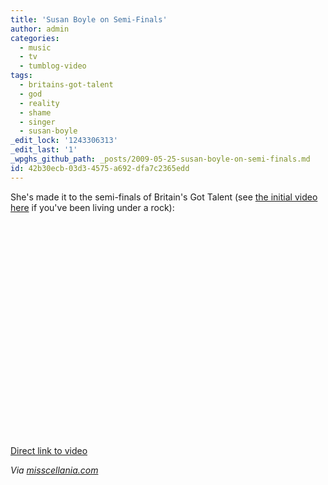 ```yaml
---
title: 'Susan Boyle on Semi-Finals'
author: admin
categories:
  - music
  - tv
  - tumblog-video
tags:
  - britains-got-talent
  - god
  - reality
  - shame
  - singer
  - susan-boyle
_edit_lock: '1243306313'
_edit_last: '1'
_wpghs_github_path: _posts/2009-05-25-susan-boyle-on-semi-finals.md
id: 42b30ecb-03d3-4575-a692-dfa7c2365edd
---
```

<p>She's made it to the semi-finals of Britain's Got Talent (see <a href="https://chrisenns.com/2009/04/15/susan-boyle/">the initial video here</a> if you've been living under a rock):</p>
<p><object width="425" height="344"><param name="movie" value="http://www.youtube.com/v/CmWCqIVQpEI&rel=0&color1=0xb1b1b1&color2=0xcfcfcf&hl=en&feature=player_embedded&fs=1"></param><param name="allowFullScreen" value="true"></param><embed src="http://www.youtube.com/v/CmWCqIVQpEI&rel=0&color1=0xb1b1b1&color2=0xcfcfcf&hl=en&feature=player_embedded&fs=1" type="application/x-shockwave-flash" allowfullscreen="true" width="425" height="344"></embed></object></p>
<p><a href="http://www.youtube.com/watch?v=CmWCqIVQpEI&feature=player_embedded">Direct link to video</a></p>
<p><em>Via <a href="http://www.misscellania.com/miss-cellania/2009/5/25/susan-boyle-on-britains-got-talent-semi-final.html">misscellania.com</a></em></p>
